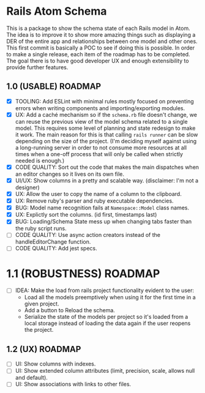 # Rails Atom Schema

This is a package to show the schema state of each Rails model in Atom. The idea is to improve it to show more amazing things such as displaying a DER of the entire app and relationships between one model and other ones. This first commit is basically a POC to see if doing this is possible. In order to make a single release, each item of the roadmap has to be completed. The goal there is to have good developer UX and enough extensibility to provide further features.

## 1.0 (USABLE) ROADMAP
- [x] TOOLING: Add ESLint with minimal rules mostly focused on preventing errors when writing components and importing/exporting modules.
- [x] UX: Add a caché mechanism so if the `schema.rb` file doesn't change, we can reuse the previous view of the model schema related to a single model. This requires some level of planning and state redesign to make it work. The main reason for this is that calling `rails runner` can be slow depending on the size of the project. (I'm deciding myself against using a long-running server in order to not consume more resources at all times when a one-off process that will only be called when strictly needed is enough.)
- [x] CODE QUALITY: Sort out the code that makes the main dispatches when an editor changes so it lives on its own file.
- [x] UI/UX: Show columns in a pretty and scalable way. (disclaimer: I'm not a designer)
- [x] UX: Allow the user to copy the name of a column to the clipboard.
- [x] UX: Remove ruby's parser and ruby executable dependencies.
- [x] BUG: Model name recognition fails at `Namespace::Model` class names.
- [x] UX: Explictly sort the columns. (id first, timestamps last)
- [x] BUG: Loading/Schema State mess up when changing tabs faster than the ruby script runs.
- [ ] CODE QUALITY: Use async action creators instead of the handleEditorChange function.
- [ ] CODE QUALITY: Add jest specs.

# 1.1 (ROBUSTNESS) ROADMAP
- [ ] IDEA: Make the load from rails project functionality evident to the user:
  - Load all the models preemptively when using it for the first time in a given project.
  - Add a button to Reload the schema.
  - Serialize the state of the models per project so it's loaded from a local storage instead of loading the data again if the user reopens the project.

## 1.2 (UX) ROADMAP
- [ ] UI: Show columns with indexes.
- [ ] UI: Show extended column attributes (limit, precision, scale, allows null and default).
- [ ] UI: Show associations with links to other files.
